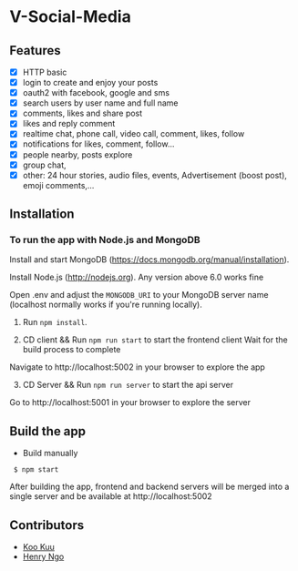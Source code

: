 # V-Social-Media

## Features
* [x] HTTP basic
* [x] login to create and enjoy your posts
* [x] oauth2 with facebook, google and sms 
* [x] search users by user name and full name
* [x] comments, likes and share post
* [x] likes and reply comment
* [x] realtime chat, phone call, video call, comment, likes, follow
* [x] notifications for likes, comment, follow...
* [x] people nearby, posts explore
* [x] group chat,
* [x] other: 24 hour stories, audio files, events, Advertisement (boost post), emoji comments,...

## Installation
### To run the app with Node.js and MongoDB

Install and start MongoDB (https://docs.mongodb.org/manual/installation).

Install Node.js (http://nodejs.org). Any version above 6.0 works fine

Open .env and adjust the `MONGODB_URI` to your MongoDB server name (localhost normally works if you're running locally).

1. Run `npm install`.

2. CD client && Run `npm run start` to start the frontend client
Wait for the build process to complete

Navigate to http://localhost:5002 in your browser to explore the app

3. CD Server && Run `npm run server` to start the api server

Go to http://localhost:5001 in your browser to explore the server

## Build the app
* Build manually
```
 $ npm start
```

After building the app, frontend and backend servers will be merged into a single server and be available at http://localhost:5002

## Contributors
- [Koo Kuu](https://github.com/vinhngo1907)
- [Henry Ngo](https://github.com/vinhngo001)
